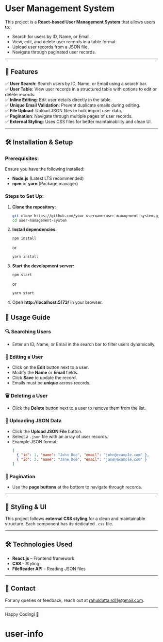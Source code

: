 # User Management System

This project is a **React-based User Management System** that allows users to:
- Search for users by ID, Name, or Email.
- View, edit, and delete user records in a table format.
- Upload user records from a JSON file.
- Navigate through paginated user records.

---

## 📌 Features

✅ **User Search**: Search users by ID, Name, or Email using a search bar.  
✅ **User Table**: View user records in a structured table with options to edit or delete records.  
✅ **Inline Editing**: Edit user details directly in the table.  
✅ **Unique Email Validation**: Prevent duplicate emails during editing.  
✅ **File Upload**: Upload JSON files to bulk import user data.  
✅ **Pagination**: Navigate through multiple pages of user records.  
✅ **External Styling**: Uses CSS files for better maintainability and clean UI.

---

## 🛠️ Installation & Setup

### Prerequisites:
Ensure you have the following installed:
- **Node.js** (Latest LTS recommended)
- **npm** or **yarn** (Package manager)

### Steps to Set Up:
1. **Clone the repository:**
   ```sh
   git clone https://github.com/your-username/user-management-system.git
   cd user-management-system
   ```

2. **Install dependencies:**
   ```sh
   npm install
   ```
   or
   ```sh
   yarn install
   ```

3. **Start the development server:**
   ```sh
   npm start
   ```
   or
   ```sh
   yarn start
   ```

4. Open **http://localhost:5173/** in your browser.


## 🚀 Usage Guide

### 🔍 Searching Users
- Enter an ID, Name, or Email in the search bar to filter users dynamically.

### 📝 Editing a User
- Click on the **Edit** button next to a user.
- Modify the **Name** or **Email** fields.
- Click **Save** to update the record.
- Emails must be **unique** across records.

### 🗑️ Deleting a User
- Click the **Delete** button next to a user to remove them from the list.

### 📂 Uploading JSON Data
- Click the **Upload JSON File** button.
- Select a `.json` file with an array of user records.
- Example JSON format:
  ```json
  [
    { "id": 1, "name": "John Doe", "email": "john@example.com" },
    { "id": 2, "name": "Jane Doe", "email": "jane@example.com" }
  ]
  ```

### 🔄 Pagination
- Use the **page buttons** at the bottom to navigate through records.

---

## 🎨 Styling & UI
This project follows **external CSS styling** for a clean and maintainable structure. Each component has its dedicated `.css` file.

---

## 🛠 Technologies Used
- **React.js** – Frontend framework
- **CSS** – Styling
- **FileReader API** – Reading JSON files


---

## 📧 Contact
For any queries or feedback, reach out at [rahuldutta.rd11@gmail.com](rahuldutta.rd11@gmail.com).

---

Happy Coding! 🚀

# user-info

